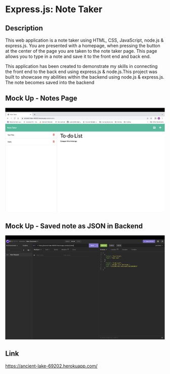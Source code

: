 # Express.js: Note Taker

## Description

This web application is a note taker using HTML, CSS, JavaScript, node.js & express.js. You are presented with a homepage, when pressing the button at the center of the page you are taken to the note taker page. This page allows you to type in a note and save it to the front end and back end.

This application has been created to demonstrate my skills in connecting the front end to the back end using express.js & node.js.This project was built to showcase my abilities within the backend using node.js & express.js. The note becomes saved into the backend 


## Mock Up - Notes Page
![note taker](./images/homepage.png)

## Mock Up - Saved note as JSON in Backend
![insomina application showcasing saved note in json](./images/backend-saved-note.png)


## Link
https://ancient-lake-69202.herokuapp.com/